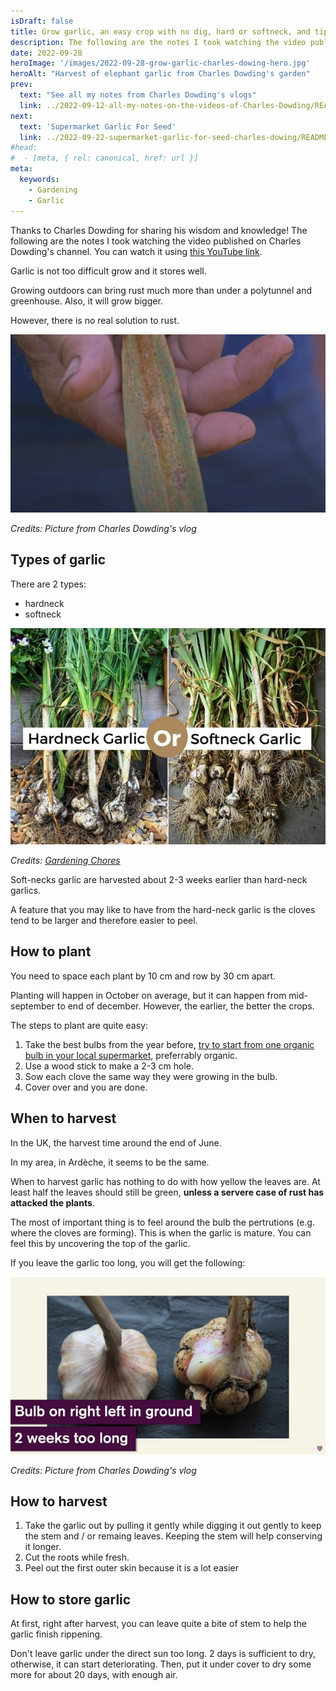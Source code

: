 ```yaml
---
isDraft: false
title: Grow garlic, an easy crop with no dig, hard or softneck, and tips for harvest, by Charles Dowding
description: The following are the notes I took watching the video published on Charles Dowding's channel
date: 2022-09-28
heroImage: '/images/2022-09-28-grow-garlic-charles-dowing-hero.jpg'
heroAlt: "Harvest of elephant garlic from Charles Dowding's garden"
prev:
  text: "See all my notes from Charles Dowding's vlogs"
  link: ../2022-09-12-all-my-notes-on-the-videos-of-Charles-Dowding/README.md
next:
  text: 'Supermarket Garlic For Seed'
  link: ../2022-09-22-supermarket-garlic-for-seed-charles-dowing/README.md
#head:
#  - [meta, { rel: canonical, href: url }]
meta:
  keywords:
    - Gardening
    - Garlic
---
```


Thanks to Charles Dowding for sharing his wisdom and knowledge!
The following are the notes I took watching the video published on Charles Dowding's channel.
You can watch it using [this YouTube link](https://www.youtube.com/watch?v=ZgYUgc5c70Y).

Garlic is not too difficult grow and it stores well.

Growing outdoors can bring rust much more than under a polytunnel and greenhouse.
Also, it will grow bigger.

However, there is no real solution to rust.

![Sample of garlic rust on a leaf](./garlic-rust-sample.jpg)

_Credits: Picture from Charles Dowding's vlog_

## Types of garlic

There are 2 types:

- hardneck
- softneck

![hardneck vs softneck garlics](./Difference-Between-Hardneck-Garlic-And-Softneck-Garlic.jpg)

_Credits: [Gardening Chores](https://www.gardeningchores.com/hardneck-vs-softneck-garlic/)_

Soft-necks garlic are harvested about 2-3 weeks earlier than hard-neck garlics.

A feature that you may like to have from the hard-neck garlic is the cloves tend to be larger and therefore easier to peel.

## How to plant

You need to space each plant by 10 cm and row by 30 cm apart.

Planting will happen in October on average, but it can happen from mid-september to end of december. However, the earlier, the better the crops.

The steps to plant are quite easy:

1. Take the best bulbs from the year before, [try to start from one organic bulb in your local supermarket](../2022-09-22-supermarket-garlic-for-seed-charles-dowing/README.md), preferrably organic.
2. Use a wood stick to make a 2-3 cm hole.
3. Sow each clove the same way they were growing in the bulb.
4. Cover over and you are done.

## When to harvest

In the UK, the harvest time around the end of June.

In my area, in Ardèche, it seems to be the same.

When to harvest garlic has nothing to do with how yellow the leaves are. At least half the leaves should still be green, **unless a servere case of rust has attacked the plants**.

The most of important thing is to feel around the bulb the pertrutions (e.g. where the cloves are forming). This is when the garlic is mature.
You can feel this by uncovering the top of the garlic.

If you leave the garlic too long, you will get the following:

![Good, on the left, versus overdue garlic, on the right](./good-vs-overdue-garlic.jpg)

_Credits: Picture from Charles Dowding's vlog_

## How to harvest

1. Take the garlic out by pulling it gently while digging it out gently to keep the stem and / or remaing leaves. Keeping the stem will help conserving it longer.
2. Cut the roots while fresh.
3. Peel out the first outer skin because it is a lot easier

## How to store garlic

At first, right after harvest, you can leave quite a bite of stem to help the garlic finish rippening.

Don't leave garlic under the direct sun too long. 2 days is sufficient to dry, otherwise, it can start deteriorating. Then, put it under cover to dry some more for about 20 days, with enough air.
